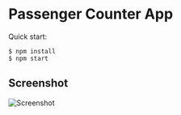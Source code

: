 # Passenger Counter App

Quick start:

```
$ npm install
$ npm start
````
## Screenshot
![Screenshot]( /Module%203/8.%20Passenger%20Counter%20App/screenshot.jpg "Screenshot")
